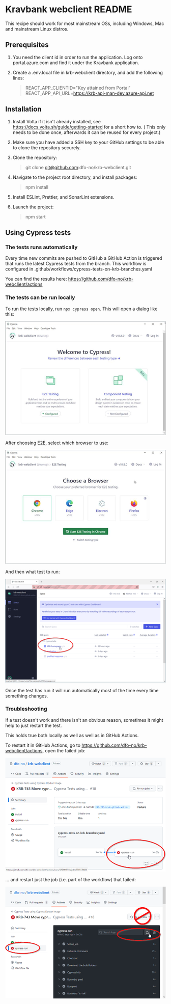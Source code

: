 # Kravbank webclient README

This recipe should work for most mainstream OSs, including Windows, Mac and mainstream Linux distros.

## Prerequisites

1. You need the client id in order to run the application. Log onto portal.azure.com and find it under the Kravbank
   application.
2. Create a .env.local file in krb-webclient directory, and add the following lines:

   > REACT_APP_CLIENTID="Key attained from Portal"
   > REACT_APP_API_URL=https://krb-api-man-dev.azure-api.net

## Installation

1. Install Volta if it isn't already installed, see https://docs.volta.sh/guide/getting-started for a short how to. (
   This
   only needs to be done once, afterwards it can be reused for every project.)
2. Make sure you have added a SSH key to your GitHub settings to be able to clone the repository securely.
3. Clone the repository:

   > git clone git@github.com:dfo-no/krb-webclient.git

4. Navigate to the project root directory, and install packages:

   > npm install

5. Install ESLint, Prettier, and SonarLint extensions.
6. Launch the project:

   > npm start

## Using Cypress tests

### The tests runs automatically

Every time new commits are pushed to GitHub a GitHub Action is triggered that runs the latest Cypress tests from the
branch. This workflow is configured in .github/workflows/cypress-tests-on-krb-branches.yaml

You can find the results here: https://github.com/dfo-no/krb-webclient/actions

### The tests can be run locally

To run the tests locally, run `npx cypress open`. This will open a dialog like this:

![](docs/images/cypress-first-dialog.jpg)

After choosing E2E, select which browser to use:

![](docs/images/cypress-choose-browser.jpg)

And then what test to run:

![](docs/images/cypress-select-test.png)

Once the test has run it will run automatically most of the time every time something changes.

### Troubleshooting

If a test doesn't work and there isn't an obvious reason, sometimes it might help to just restart the test.

This holds true both locally as well as well as in GitHub Actions.

To restart it in GitHub Actions, go to https://github.com/dfo-no/krb-webclient/actions, open the failed job:

![](docs/images/cypress-github-actions-failed.png)

... and restart just the job (i.e. part of the workflow) that failed:

![](docs/images/cypress-github-actions-restart-job.png)
